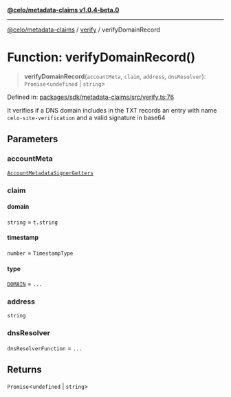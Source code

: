 [**@celo/metadata-claims v1.0.4-beta.0**](../../README.md)

***

[@celo/metadata-claims](../../README.md) / [verify](../README.md) / verifyDomainRecord

# Function: verifyDomainRecord()

> **verifyDomainRecord**(`accountMeta`, `claim`, `address`, `dnsResolver`): `Promise`\<`undefined` \| `string`\>

Defined in: [packages/sdk/metadata-claims/src/verify.ts:76](https://github.com/celo-org/developer-tooling/blob/master/packages/sdk/metadata-claims/src/verify.ts#L76)

It verifies if a DNS domain includes in the TXT records an entry with name
`celo-site-verification` and a valid signature in base64

## Parameters

### accountMeta

[`AccountMetadataSignerGetters`](../../types/type-aliases/AccountMetadataSignerGetters.md)

### claim

#### domain

`string` = `t.string`

#### timestamp

`number` = `TimestampType`

#### type

[`DOMAIN`](../../types/enumerations/ClaimTypes.md#domain) = `...`

### address

`string`

### dnsResolver

`dnsResolverFunction` = `...`

## Returns

`Promise`\<`undefined` \| `string`\>
